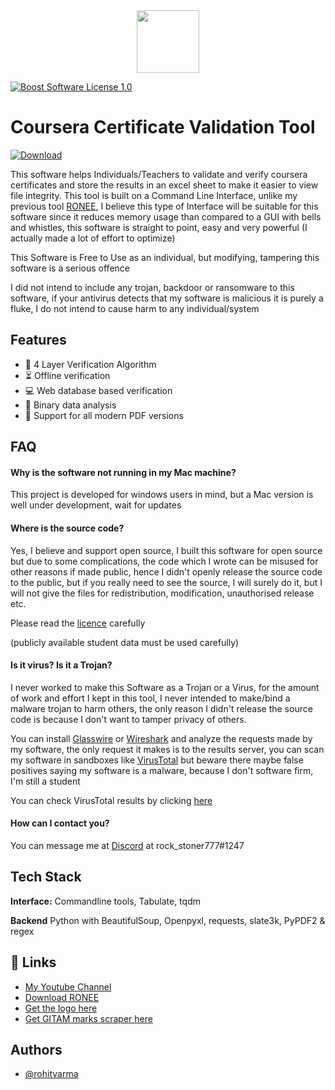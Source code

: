 <div id="header" align="center">
  <img src="https://cdn-icons.flaticon.com/png/512/5145/premium/5145588.png?token=exp=1649910483~hmac=ccc3fe9cdadc9c14db6ec537b972b0b8" width="100"/>
</div>

[![Boost Software License 1.0](https://img.shields.io/badge/LICENSE-BPL%201.0-orange)](https://www.boost.org/users/license.html)

# Coursera Certificate Validation Tool

[![Download](https://custom-icon-badges.herokuapp.com/badge/-Download-blue?style=for-the-badge&logo=download&logoColor=white "Download")](https://github.com/akvrohitvarma/coursera-certificate-validator/raw/master/coursera-validator.exe)


This software helps Individuals/Teachers to validate and verify coursera certificates
and store the results in an excel sheet to make it easier to view file integrity.
This tool is built on a Command Line Interface, unlike my previous
tool [RONEE](https://akvrv.com/), I believe this type of Interface will be suitable for this
software since it reduces memory usage than compared to a
GUI with bells and whistles, this software is straight to point, 
easy and very powerful (I actually made a lot of effort to optimize)

This Software is Free to Use as an individual, but modifying, tampering
this software is a serious offence

I did not intend to include any trojan, backdoor or ransomware to
this software, if your antivirus detects that my software is malicious
it is purely a fluke, I do not intend to cause harm to any individual/system


## Features

- 🔐 4 Layer Verification Algorithm
- ⏳ Offline verification
- 💻 Web database based verification
- 💪 Binary data analysis
- 🍃 Support for all modern PDF versions

## FAQ

#### Why is the software not running in my Mac machine?

This project is developed for windows users in mind, but a Mac version is
well under development, wait for updates

#### Where is the source code?

Yes, I believe and support open source, I built this software for open source
but due to some complications, the code which I wrote can be misused for other reasons
if made public, hence I didn't openly release the source code to the public, but if you
really need to see the source, I will surely do it, but I will not give the files for
redistribution, modification, unauthorised release etc.

Please read the [licence](https://github.com/akvrohitvarma/coursera-certificate-validator/blob/master/LICENSE) carefully

(publicly available student data must be used carefully)

#### Is it virus? Is it a Trojan?

I never worked to make this Software as a Trojan or a Virus, 
for the amount of work and effort I kept in this tool, I never 
intended to make/bind a malware trojan to harm others, the only reason
I didn't release the source code is because I don't want to tamper privacy 
of others.

You can install [Glasswire](https://www.glasswire.com/) or [Wireshark](https://www.wireshark.org/)
and analyze the requests made by my software, the only request it makes is to the 
results server, you can scan my software in sandboxes like [VirusTotal](https://www.virustotal.com/gui/home/upload)
but beware there maybe false positives saying my software is a malware, because I don't software firm, I'm still a student

You can check VirusTotal results by clicking [here](https://www.virustotal.com/gui/file/c7326852edc233e197ed015f0a787c0291a29eb8867f3ce033a360038545e14c/detection)

#### How can I contact you?

You can message me at [Discord](https://discord.com/) at rock_stoner777#1247



## Tech Stack

**Interface:** Commandline tools, Tabulate, tqdm

**Backend** Python with BeautifulSoup, Openpyxl, requests, slate3k, PyPDF2 & regex


## 🔗 Links
 - [My Youtube Channel](https://www.youtube.com/channel/UChISIq7dx8yBLGB5L0LvSrw)
 - [Download RONEE](https://akvrv.com/)
 - [Get the logo here](https://cdn-icons.flaticon.com/png/512/5145/premium/5145588.png)
 - [Get GITAM marks scraper here](https://github.com/akvrohitvarma/gitam-marks-scraper)

## Authors

- [@rohitvarma](https://github.com/akvrohitvarma)

